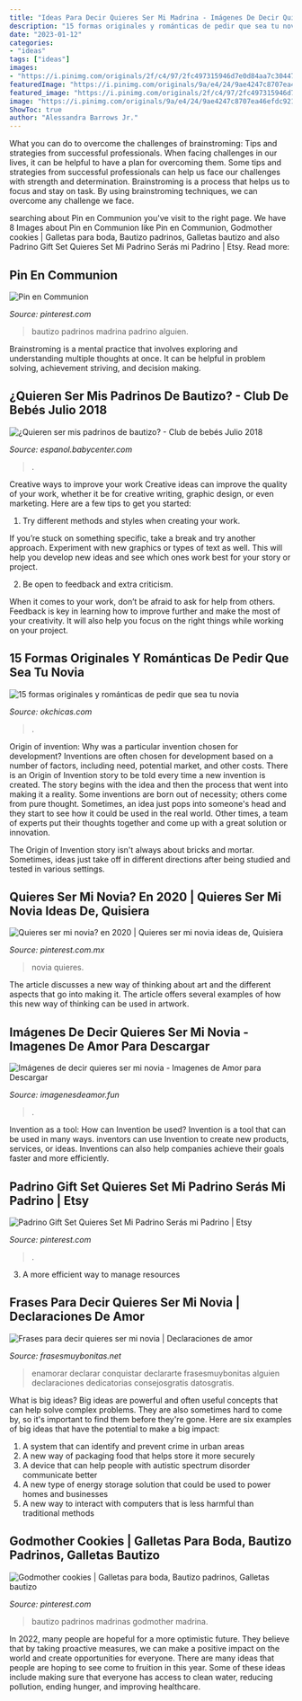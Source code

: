 ```yaml
---
title: "Ideas Para Decir Quieres Ser Mi Madrina - Imágenes De Decir Quieres Ser Mi Novia"
description: "15 formas originales y románticas de pedir que sea tu novia"
date: "2023-01-12"
categories:
- "ideas"
tags: ["ideas"]
images:
- "https://i.pinimg.com/originals/2f/c4/97/2fc497315946d7e0d84aa7c30447e3d3.jpg"
featuredImage: "https://i.pinimg.com/originals/9a/e4/24/9ae4247c8707ea46efdc921ca8fcf437.jpg"
featured_image: "https://i.pinimg.com/originals/2f/c4/97/2fc497315946d7e0d84aa7c30447e3d3.jpg"
image: "https://i.pinimg.com/originals/9a/e4/24/9ae4247c8707ea46efdc921ca8fcf437.jpg"
ShowToc: true
author: "Alessandra Barrows Jr."
---
```



What you can do to overcome the challenges of brainstroming: Tips and strategies from successful professionals.
When facing challenges in our lives, it can be helpful to have a plan for overcoming them. Some tips and strategies from successful professionals can help us face our challenges with strength and determination. Brainstroming is a process that helps us to focus and stay on task. By using brainstroming techniques, we can overcome any challenge we face.

	

		
searching about Pin en Communion you've visit to the right page. We have 8 Images about Pin en Communion like Pin en Communion, Godmother cookies | Galletas para boda, Bautizo padrinos, Galletas bautizo and also Padrino Gift Set Quieres Set Mi Padrino Serás mi Padrino | Etsy. Read more:
		
    
## Pin En Communion

<img loading=lazy src="https://i.pinimg.com/originals/e1/ca/4a/e1ca4ae0534e94957899055ee3321e88.jpg" onerror="this.onerror=null;this.src='https://tse4.mm.bing.net/th?id=OIP.C6I_e2WtfR6wh26zaDjd7QHaI8&amp;pid=15.1';" alt="Pin en Communion">

_Source: pinterest.com_

>bautizo padrinos madrina padrino alguien. 

	

Brainstroming is a mental practice that involves exploring and understanding multiple thoughts at once. It can be helpful in problem solving, achievement striving, and decision making.

    
## ¿Quieren Ser Mis Padrinos De Bautizo? - Club De Bebés Julio 2018

<img loading=lazy src="https://imageserve.babycenter.com/31/000/440/jewckQlK59YVTTI4YSmaZK10MT6pte0J_med.jpg" onerror="this.onerror=null;this.src='https://tse2.mm.bing.net/th?id=OIP.M7WMWBu2ROlk5dtFuirEpgAAAA&amp;pid=15.1';" alt="¿Quieren ser mis padrinos de bautizo? - Club de bebés Julio 2018">

_Source: espanol.babycenter.com_

>. 

	

Creative ways to improve your work
Creative ideas can improve the quality of your work, whether it be for creative writing, graphic design, or even marketing. Here are a few tips to get you started:
1. Try different methods and styles when creating your work.

If you’re stuck on something specific, take a break and try another approach. Experiment with new graphics or types of text as well. This will help you develop new ideas and see which ones work best for your story or project.

2. Be open to feedback and extra criticism.

When it comes to your work, don’t be afraid to ask for help from others. Feedback is key in learning how to improve further and make the most of your creativity. It will also help you focus on the right things while working on your project.


    
## 15 Formas Originales Y Románticas De Pedir Que Sea Tu Novia

<img loading=lazy src="https://www.okchicas.com/wp-content/uploads/2016/05/large-2-525x700.jpg" onerror="this.onerror=null;this.src='https://tse2.mm.bing.net/th?id=OIP.M3ctTVf-uPolQwWrN-pb3wHaJ4&amp;pid=15.1';" alt="15 formas originales y románticas de pedir que sea tu novia">

_Source: okchicas.com_

>. 

	

Origin of invention: Why was a particular invention chosen for development?
Inventions are often chosen for development based on a number of factors, including need, potential market, and other costs. There is an Origin of Invention story to be told every time a new invention is created. The story begins with the idea and then the process that went into making it a reality. 
Some inventions are born out of necessity; others come from pure thought. Sometimes, an idea just pops into someone's head and they start to see how it could be used in the real world. Other times, a team of experts put their thoughts together and come up with a great solution or innovation. 

The Origin of Invention story isn't always about bricks and mortar. Sometimes, ideas just take off in different directions after being studied and tested in various settings.

    
## Quieres Ser Mi Novia? En 2020 | Quieres Ser Mi Novia Ideas De, Quisiera

<img loading=lazy src="https://i.pinimg.com/originals/9a/e4/24/9ae4247c8707ea46efdc921ca8fcf437.jpg" onerror="this.onerror=null;this.src='https://tse4.mm.bing.net/th?id=OIP.v1HC4oOrLHDMDyKE8WzbSwHaJQ&amp;pid=15.1';" alt="Quieres ser mi novia? en 2020 | Quieres ser mi novia ideas de, Quisiera">

_Source: pinterest.com.mx_

>novia quieres. 

	

The article discusses a new way of thinking about art and the different aspects that go into making it. The article offers several examples of how this new way of thinking can be used in artwork.

    
## Imágenes De Decir Quieres Ser Mi Novia - Imagenes De Amor Para Descargar

<img loading=lazy src="https://imagenesdeamor.fun/wp-content/uploads/2019/05/20-10-1024x618.jpg" onerror="this.onerror=null;this.src='https://tse1.mm.bing.net/th?id=OIP.SmElZWaifKU7VjGljPq-MwHaEe&amp;pid=15.1';" alt="Imágenes de decir quieres ser mi novia - Imagenes de Amor para Descargar">

_Source: imagenesdeamor.fun_

>. 

	

Invention as a tool: How can Invention be used?
Invention is a tool that can be used in many ways. inventors can use Invention to create new products, services, or ideas. Inventions can also help companies achieve their goals faster and more efficiently.

    
## Padrino Gift Set Quieres Set Mi Padrino Serás Mi Padrino | Etsy

<img loading=lazy src="https://i.pinimg.com/originals/7c/3d/4b/7c3d4ba4d0123ace247b29b19c04db3b.jpg" onerror="this.onerror=null;this.src='https://tse4.mm.bing.net/th?id=OIP.ONoN4Zq54cubsp6QtKh9_gHaHa&amp;pid=15.1';" alt="Padrino Gift Set Quieres Set Mi Padrino Serás mi Padrino | Etsy">

_Source: pinterest.com_

>. 

	

3. A more efficient way to manage resources

    
## Frases Para Decir Quieres Ser Mi Novia | Declaraciones De Amor

<img loading=lazy src="http://www.frasesmuybonitas.net/wp-content/uploads/2014/11/frases-para-decir-quieres-ser-mi-novia.jpg" onerror="this.onerror=null;this.src='https://tse4.mm.bing.net/th?id=OIP.tHIWL4GSU7gy74igLBO_ugAAAA&amp;pid=15.1';" alt="Frases para decir quieres ser mi novia | Declaraciones de amor">

_Source: frasesmuybonitas.net_

>enamorar declarar conquistar declararte frasesmuybonitas alguien declaraciones dedicatorias consejosgratis datosgratis. 

	

What is big ideas?
Big ideas are powerful and often useful concepts that can help solve complex problems. They are also sometimes hard to come by, so it's important to find them before they're gone. Here are six examples of big ideas that have the potential to make a big impact:
1. A system that can identify and prevent crime in urban areas 
2. A new way of packaging food that helps store it more securely 
3. A device that can help people with autistic spectrum disorder communicate better 
4. A new type of energy storage solution that could be used to power homes and businesses 
5. A new way to interact with computers that is less harmful than traditional methods 

    
## Godmother Cookies | Galletas Para Boda, Bautizo Padrinos, Galletas Bautizo

<img loading=lazy src="https://i.pinimg.com/originals/2f/c4/97/2fc497315946d7e0d84aa7c30447e3d3.jpg" onerror="this.onerror=null;this.src='https://tse4.mm.bing.net/th?id=OIP.SqPfI7k6Au36Jba-RmhzPwHaJ4&amp;pid=15.1';" alt="Godmother cookies | Galletas para boda, Bautizo padrinos, Galletas bautizo">

_Source: pinterest.com_

>bautizo padrinos madrinas godmother madrina. 

	

In 2022, many people are hopeful for a more optimistic future. They believe that by taking proactive measures, we can make a positive impact on the world and create opportunities for everyone. There are many ideas that people are hoping to see come to fruition in this year. Some of these ideas include making sure that everyone has access to clean water, reducing pollution, ending hunger, and improving healthcare.

